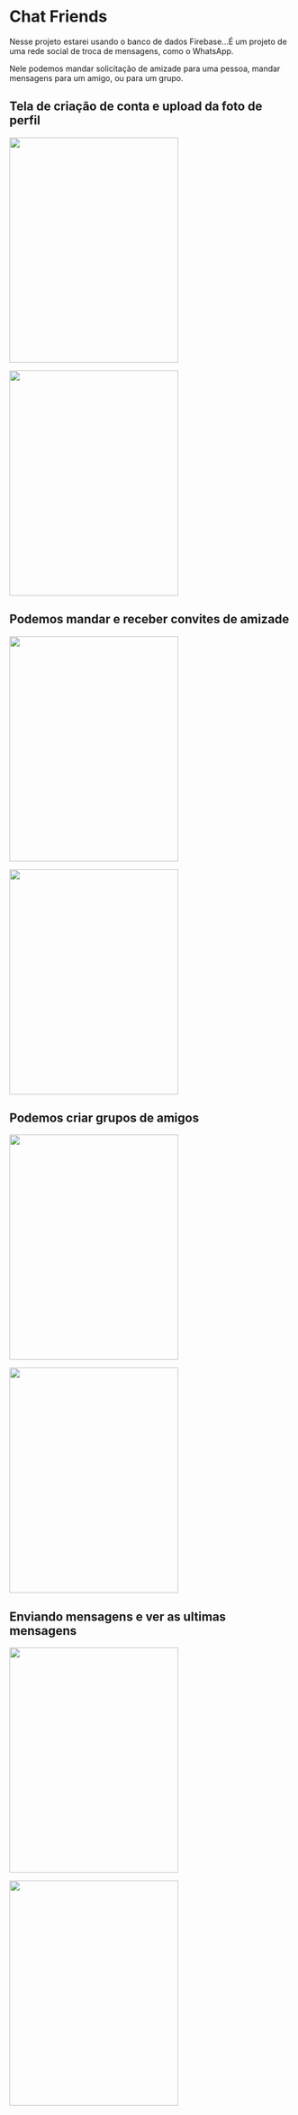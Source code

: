 <html>
  <h1>Chat Friends</h1>
  <p>
    Nesse projeto estarei usando o banco de dados Firebase...É um projeto de uma
    rede social de troca de mensagens, como o WhatsApp.
  </p>
  <p>
    Nele podemos mandar solicitação de amizade para uma pessoa, mandar mensagens
    para um amigo, ou para um grupo.
  </p>
  <h2>Tela de criação de conta e upload da foto de perfil</h2>
  <img
    src="https://user-images.githubusercontent.com/37156004/94044861-157a7700-fda5-11ea-9187-47517c0cd5ea.gif"
    height="400"
    width="300"
  />

  <img
    src="https://user-images.githubusercontent.com/37156004/94044870-18756780-fda5-11ea-8db0-4049d40c38a8.gif"
    height="400"
    width="300"
  />

  <h2>Podemos mandar e receber convites de amizade</h2>

  <img
    src="https://user-images.githubusercontent.com/37156004/94045460-ddbfff00-fda5-11ea-966d-9234f29f7483.gif"
    height="400"
    width="300"
  />

  <img
    src="https://user-images.githubusercontent.com/37156004/94045470-e1538600-fda5-11ea-8961-f66950c236c6.gif"
    height="400"
    width="300"
  />

  <h2>Podemos criar grupos de amigos</h2>
  <img
    src="https://user-images.githubusercontent.com/37156004/94045694-2972a880-fda6-11ea-89c4-90d4ccc80d8f.gif"
    height="400"
    width="300"
  />

  <img
    src="https://user-images.githubusercontent.com/37156004/94045710-2e375c80-fda6-11ea-9110-d4bd290183ec.gif"
    height="400"
    width="300"
  />

  <h2>Enviando mensagens e ver as ultimas mensagens</h2>
  <img
    src="https://user-images.githubusercontent.com/37156004/94045955-6fc80780-fda6-11ea-8d84-5f6e1e964a4e.gif"
    height="400"
    width="300"
  />

  <img
    src="https://user-images.githubusercontent.com/37156004/94045963-70f93480-fda6-11ea-960b-aa9b109c0a7e.gif"
    height="400"
    width="300"
  />
</html>

